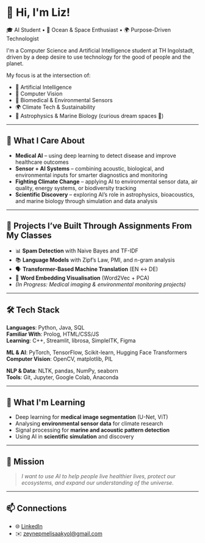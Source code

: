 # 👋 Hi, I'm Liz!

🎓 AI Student • 🌊 Ocean & Space Enthusiast • 🌍 Purpose-Driven Technologist

I'm a Computer Science and Artificial Intelligence student at TH Ingolstadt, driven by a deep desire to use technology for the good of people and the planet.

My focus is at the intersection of:
- 🤖 Artificial Intelligence
- 🧠 Computer Vision
- 📡 Biomedical & Environmental Sensors
- 🌍 Climate Tech & Sustainability
- 🌌 Astrophysics & Marine Biology (curious dream spaces 🌟)

---

## 🌱 What I Care About

- **Medical AI** – using deep learning to detect disease and improve healthcare outcomes
- **Sensor + AI Systems** – combining acoustic, biological, and environmental inputs for smarter diagnostics and monitoring
- **Fighting Climate Change** – applying AI to environmental sensor data, air quality, energy systems, or biodiversity tracking
- **Scientific Discovery** – exploring AI’s role in astrophysics, bioacoustics, and marine biology through simulation and data analysis

---

## 🧠 Projects I’ve Built Through Assignments From My Classes

- 📊 **Spam Detection** with Naive Bayes and TF-IDF
- 📚 **Language Models** with Zipf’s Law, PMI, and n-gram analysis
- 🗣️ **Transformer-Based Machine Translation** (EN ↔ DE)
- 🧬 **Word Embedding Visualisation** (Word2Vec + PCA)
- *(In Progress: Medical imaging & environmental monitoring projects)*

---

## 🛠️ Tech Stack

**Languages**: Python, Java, SQL  
**Familiar With**: Prolog, HTML/CSS/JS  
**Learning**: C++, Streamlit, librosa, SimpleITK, Figma

**ML & AI**: PyTorch, TensorFlow, Scikit-learn, Hugging Face Transformers  
**Computer Vision**: OpenCV, matplotlib, PIL  

**NLP & Data**: NLTK, pandas, NumPy, seaborn  
**Tools**: Git, Jupyter, Google Colab, Anaconda

---

## 🌌 What I'm Learning

- Deep learning for **medical image segmentation** (U-Net, ViT)
- Analysing **environmental sensor data** for climate research
- Signal processing for **marine and acoustic pattern detection**
- Using AI in **scientific simulation** and discovery

---

## 🧭 Mission

> *I want to use AI to help people live healthier lives, protect our ecosystems, and expand our understanding of the universe.*

---

## 📫 Connections

- 🌐 [LinkedIn](https://www.linkedin.com/in/zmelisakyol/)
- ✉️ zeynepmelisaakyol@gmail.com
